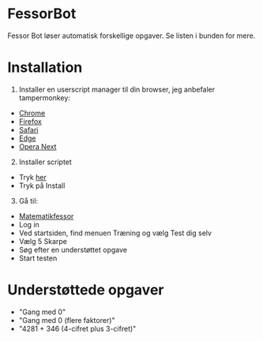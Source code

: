 # FessorBot
Fessor Bot løser automatisk forskellige opgaver.
Se listen i bunden for mere.

# Installation
1. Installer en userscript manager til din browser, jeg anbefaler tampermonkey:
* [Chrome](https://chrome.google.com/webstore/detail/tampermonkey/dhdgffkkebhmkfjojejmpbldmpobfkfo)
* [Firefox](https://addons.mozilla.org/da/firefox/addon/tampermonkey/)
* [Safari](https://safari.tampermonkey.net/tampermonkey.safariextz)
* [Edge](https://www.microsoft.com/store/apps/9NBLGGH5162S)
* [Opera Next](https://addons.opera.com/en/extensions/details/tampermonkey-beta/)

2. Installer scriptet
* Tryk [her](https://github.com/Janbuller/Better-Fessor/raw/master/FessorBot.user.js)
* Tryk på Install

3. Gå til:
* [Matematikfessor](https://matematikfessor.dk)
* Log in
* Ved startsiden, find menuen Træning og vælg Test dig selv
* Vælg 5 Skarpe
* Søg efter en understøttet opgave
* Start testen

# Understøttede opgaver
* "Gang med 0"
* "Gang med 0 (flere faktorer)"
* "4281 + 346 (4-cifret plus 3-cifret)"
